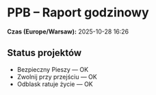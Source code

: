 # PPB – Raport godzinowy
**Czas (Europe/Warsaw):** 2025-10-28 16:26

## Status projektów
- Bezpieczny Pieszy — OK
- Zwolnij przy przejściu — OK
- Odblask ratuje życie — OK

